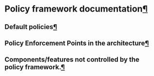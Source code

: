 Policy framework documentation[¶](#Policy-framework-documentation)
==================================================================

Default policies[¶](#Default-policies)
--------------------------------------

Policy Enforcement Points in the architecture[¶](#Policy-Enforcement-Points-in-the-architecture)
------------------------------------------------------------------------------------------------

Components/features not controlled by the policy framework.[¶](#Componentsfeatures-not-controlled-by-the-policy-framework)
--------------------------------------------------------------------------------------------------------------------------
